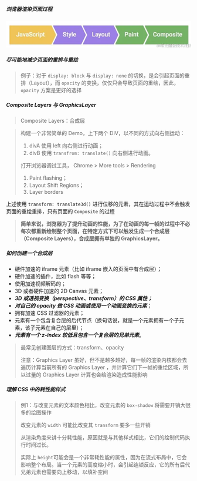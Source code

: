##### 浏览器渲染页面过程

![1700490150941](image/动画性能优化/1700490150941.png)

##### **尽可能地减少页面的重排与重绘**

> 例子：对于 `display: block` 与 `display: none` 的切换，是会引起页面的重排（Layout），而 `opacity` 的变换，仅仅只会导致页面的重绘，因此，`opacity` 方案是更好的选择

##### Composite Layers 与 GraphicsLayer

> Composite Layers：合成层

> 构建一个非常简单的 Demo，上下两个 DIV，以不同的方式向右侧运动：
>
> 1. divA 使用 left 向右侧进行动画；
> 2. divB 使用 `transfrom: translate()` 向右侧进行动画。
>
> 打开浏览器调试工具， Chrome > More tools > Rendering
>
> 1. Paint flashing；
> 2. Layout Shift Regions；
> 3. Layer borders

上述使用 `transform: translate3d()` 进行位移的元素，其在运动过程中不会触发页面的重绘重排，只有页面的 `Composite` 的过程

> **简单来说，浏览器为了提升动画的性能，为了在动画的每一帧的过程中不必每次都重新绘制整个页面，在特定方式下可以触发生成一个合成层（Composite Layers），合成层拥有单独的 GraphicsLayer。**

##### 如何创建一个合成层

* 硬件加速的 iframe 元素（比如 iframe 嵌入的页面中有合成层）；
* 硬件加速的插件，比如 flash 等等；
* 使用加速视频解码的；
* 3D 或者硬件加速的 2D Canvas 元素；
* ***3D 或透视变换（perspective、transform）的 CSS 属性；***
* ***对自己的 opacity 做 CSS 动画或使用一个动画变换的元素***；
* 拥有加速 CSS 过滤器的元素；
* 元素有一个包含复合层的后代节点（换句话说，就是一个元素拥有一个子元素，该子元素在自己的层里）；
* ***元素有一个 z-index 较低且包含一个复合层的兄弟元素***。

> 最常见创建图层的方式：transform、opacity
>
> 注意：Graphics Layer 虽好，但不是越多越好，每一帧的渲染内核都会去遍历计算当前所有的 Graphics Layer ，并计算它们下一帧的重绘区域，所以过量的 Graphics Layer 计算也会给渲染造成性能影响

##### 理解 CSS 中的耗性能样式

> 例1：与改变元素的文本颜色相比，改变元素的 `box-shadow` 将需要开销大很多的绘图操作
>
> 改变元素的 `width` 可能比改变其 `transform` 要多一些开销
>
> 从渲染角度来讲十分耗性能，原因就是与其他样式相比，它们的绘制代码执行时间过长。
>
> 实际上 `height`可能会是一个非常耗性能的属性，因为在流式布局中，它会影响整个布局。当一个元素的高度缩小时，会引起连锁反应，它的所有后代兄弟元素也需要向上移动，以填补空间
